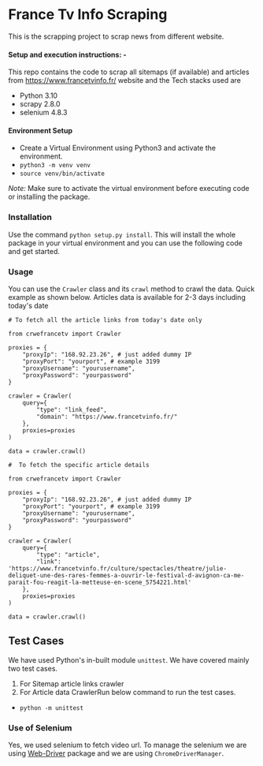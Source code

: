 # France Tv Info Scraping
This is the scrapping project to scrap news from different website.


#### Setup and execution instructions: - 

This repo contains the code to scrap all sitemaps (if available) and articles from https://www.francetvinfo.fr/ website and the Tech stacks used are
- Python 3.10
- scrapy 2.8.0
- selenium 4.8.3


#### Environment Setup

- Create a Virtual Environment using Python3 and activate the environment.
- `python3 -m venv venv`
- `source venv/bin/activate`

*Note:* Make sure to activate the virtual environment before executing code or installing the package.

### Installation

Use the command `python setup.py install`. This will install the whole package in your virtual environment and you can use the following code and get started.
### Usage

You can use the `Crawler` class and its `crawl` method to crawl the data.
Quick example as shown below.
Articles data is available for 2-3 days including today's date
```
# To fetch all the article links from today's date only

from crwefrancetv import Crawler

proxies = {
    "proxyIp": "168.92.23.26", # just added dummy IP
    "proxyPort": "yourport", # example 3199
    "proxyUsername": "yourusername",
    "proxyPassword": "yourpassword"
}

crawler = Crawler(
    query={
        "type": "link_feed",
        "domain": "https://www.francetvinfo.fr/"
    },
    proxies=proxies
)

data = crawler.crawl()
```

```
#  To fetch the specific article details

from crwefrancetv import Crawler

proxies = {
    "proxyIp": "168.92.23.26", # just added dummy IP
    "proxyPort": "yourport", # example 3199
    "proxyUsername": "yourusername",
    "proxyPassword": "yourpassword"
}

crawler = Crawler(
    query={
        "type": "article",
        "link": 'https://www.francetvinfo.fr/culture/spectacles/theatre/julie-deliquet-une-des-rares-femmes-a-ouvrir-le-festival-d-avignon-ca-me-parait-fou-reagit-la-metteuse-en-scene_5754221.html'
    },
    proxies=proxies
)

data = crawler.crawl()
```

## Test Cases
We have used Python's in-built module `unittest`.
We have covered mainly two test cases.
1. For Sitemap article links crawler
2. For Article data CrawlerRun below command to run the test cases.
- `python -m unittest`

### Use of Selenium

Yes, we used selenium to fetch video url. To manage the selenium we are using [Web-Driver](https://pypi.org/project/webdriver-manager/) package and we are using `ChromeDriverManager`.